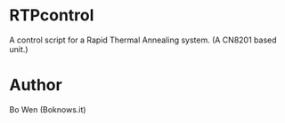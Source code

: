 RTPcontrol
==
A control script for a Rapid Thermal Annealing system. (A CN8201 based unit.)

Author
==
Bo Wen (Boknows.it)